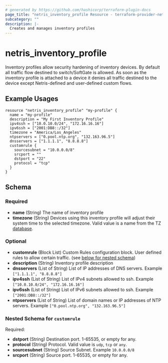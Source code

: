 ```yaml
---
# generated by https://github.com/hashicorp/terraform-plugin-docs
page_title: "netris_inventory_profile Resource - terraform-provider-netris"
subcategory: ""
description: |-
  Creates and manages inventory profiles
---
```


# netris_inventory_profile

Inventory profiles allow security hardening of inventory devices. By default all traffic flow destined to switch/SoftGate is allowed. As soon as the inventory profile is attached to a device it denies all traffic destined to the device except Netris-defined and user-defined custom flows.
## Example Usages
```hcl
resource "netris_inventory_profile" "my-profile" {
  name = "my-profile"
  description = "My First Inventory Profile"
  ipv4ssh = ["10.0.10.0/24", "172.16.16.16"]
  ipv6ssh = ["2001:DB8::/32"]
  timezone = "America/Los_Angeles"
  ntpservers = ["0.pool.ntp.org", "132.163.96.5"]
  dnsservers = ["1.1.1.1", "8.8.8.8"]
  customrule {
    sourcesubnet = "10.0.0.0/8"
    srcport = ""
    dstport = "22"
    protocol = "tcp"
  }
}
```


<!-- schema generated by tfplugindocs -->
## Schema

### Required

- **name** (String) The name of inventory profile
- **timezone** (String) Devices using this inventory profile will adjust their system time to the selected timezone. Valid value is a name from the TZ [database](https://en.wikipedia.org/wiki/List_of_tz_database_time_zones).

### Optional

- **customrule** (Block List) Custom Rules configuration block. User defined rules to allow certain traffic. (see [below for nested schema](#nestedblock--customrule))
- **description** (String) Inventory profile description
- **dnsservers** (List of String) List of IP addresses of DNS servers. Example `["1.1.1.1", "8.8.8.8"]`
- **ipv4ssh** (List of String) List of IPv4 subnets allowed to ssh. Example `["10.0.10.0/24", "172.16.16.16"]`
- **ipv6ssh** (List of String) List of IPv6 subnets allowed to ssh. Example `["2001:DB8::/32"]`
- **ntpservers** (List of String) List of domain names or IP addresses of NTP servers. Example `["0.pool.ntp.org", "132.163.96.5"]`

<a id="nestedblock--customrule"></a>
### Nested Schema for `customrule`

Required:

- **dstport** (String) Destination port. 1-65535, or empty for any.
- **protocol** (String) Protocol. Valid value is `udp`, `tcp` or `any`.
- **sourcesubnet** (String) Source Subnet. Example `10.0.0.0/8`
- **srcport** (String) Source port. 1-65535, or empty for any.
